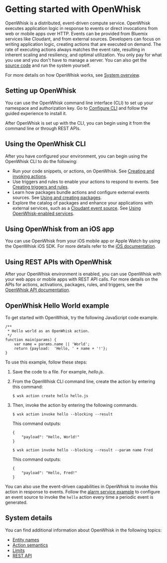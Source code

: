 
# Getting started with OpenWhisk

OpenWhisk is a distributed, event-driven compute service. OpenWhisk executes application logic in response to events or direct invocations from web or mobile apps over HTTP. Events can be provided from Bluemix services like Cloudant, and from external sources. Developers can focus on writing application logic, creating actions that are executed on demand. The rate of executing actions always matches the event rate, resulting in inherent scaling and resiliency, and optimal utilization. You only pay for what you use and you don't have to manage a server. You can also get the [source code](https://github.com/openwhisk/openwhisk) and run the system yourself.

For more details on how OpenWhisk works, see [System overview](./about.md).

## Setting up OpenWhisk
You can use the OpenWhisk command line interface (CLI) to set up your namespace and authorization key. Go to [Configure CLI](../README.md#setup-cli) and follow the guided experience to install it.

After OpenWhisk is set up with the CLI, you can begin using it from the command line or through REST APIs.

## Using the OpenWhisk CLI
After you have configured your environment, you can begin using the OpenWhisk CLI to do the following:

* Run your code snippets, or actions, on OpenWhisk. See [Creating and invoking actions](./actions.md).
* Use triggers and rules to enable your actions to respond to events. See [Creating triggers and rules](./triggers_rules.md).
* Learn how packages bundle actions and configure external events sources. See [Using and creating packages](./packages.md).
* Explore the catalog of packages and enhance your applications with external services, such as a [Cloudant event source](./catalog.md#using-the-cloudant-package). See [Using OpenWhisk-enabled services](./catalog.md).


## Using OpenWhisk from an iOS app
You can use OpenWhisk from your iOS mobile app or Apple Watch by using the OpenWhisk iOS SDK. For more details refer to the [iOS documentation](./mobile_sdk.md).

## Using REST APIs with OpenWhisk
After your OpenWhisk environment is enabled, you can use OpenWhisk with your web apps or mobile apps with REST API calls. For more details on the APIs for actions, activations, packages, rules, and triggers, see the [OpenWhisk API documentation](http://petstore.swagger.io/?url=https://raw.githubusercontent.com/openwhisk/openwhisk/docs/core/controller/src/resources/whiskswagger.json).

## OpenWhisk Hello World example
To get started with OpenWhisk, try the following JavaScript code example.

```
/**
 * Hello world as an OpenWhisk action.
 */
function main(params) {
    var name = params.name || 'World';
    return {payload:  'Hello, ' + name + '!'};
}
```

To use this example, follow these steps:

1. Save the code to a file. For example, *hello.js*.

2. From the OpenWhisk CLI command line, create the action by entering this command:

    ```
    $ wsk action create hello hello.js
    ```

3. Then, invoke the action by entering the following commands.

    ```
    $ wsk action invoke hello --blocking --result
    ```

    This command outputs:

    ```
    {
        "payload": "Hello, World!"
    }
    ```

    ```
    $ wsk action invoke hello --blocking --result --param name Fred
    ```

    This command outputs:

    ```
    {
        "payload": "Hello, Fred!"
    }
    ```

You can also use the event-driven capabilities in OpenWhisk to invoke this action in response to events. Follow the [alarm service example](./package.md#openwhisk_package_trigger) to configure an event source to invoke the `hello` action every time a periodic event is generated.


## System details

You can find additional information about OpenWhisk in the following topics:

* [Entity names](./reference.md#openwhisk-entities)
* [Action semantics](./reference.md#action-semantics)
* [Limits](./reference.md#system-limits)
* [REST API](http://petstore.swagger.io/?url=https://raw.githubusercontent.com/openwhisk/openwhisk/docs/core/controller/src/resources/whiskswagger.json)
